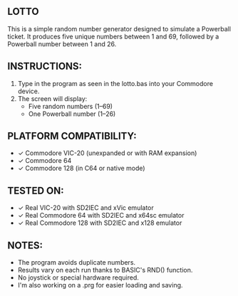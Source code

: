 LOTTO
-------------------

This is a simple random number generator designed to simulate 
a Powerball ticket. It produces five unique numbers between 1 and 69, 
followed by a Powerball number between 1 and 26.

INSTRUCTIONS:
-------------
1. Type in the program as seen in the lotto.bas into your Commodore device.
2. The screen will display:
   - Five random numbers (1–69)
   - One Powerball number (1–26)

PLATFORM COMPATIBILITY:
------------------------
- ✓ Commodore VIC-20 (unexpanded or with RAM expansion)
- ✓ Commodore 64
- ✓ Commodore 128 (in C64 or native mode)

TESTED ON:
----------
- ✓ Real VIC-20 with SD2IEC and xVic emulator
- ✓ Real Commodore 64 with SD2IEC and x64sc emulator
- ✓ Real Commodore 128 with SD2IEC and x128 emulator

NOTES:
------
- The program avoids duplicate numbers.
- Results vary on each run thanks to BASIC's RND() function.
- No joystick or special hardware required.
- I'm also working on a .prg for easier loading and saving.

